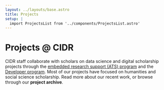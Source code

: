 ```yaml
---
layout: ../layouts/base.astro
title: Projects
setup: |
  import ProjectsList from '../components/ProjectsList.astro'
---
```


# Projects @ CIDR

CIDR staff collaborate with scholars on data science and digital scholarship projects through the [embedded research support (ATS) program](ats-program/) and the [Developer program](developers/). Most of our projects have focused on humanities and social science scholarship. Read more about our recent work, or browse through our **project archive**.

<ProjectsList/>
